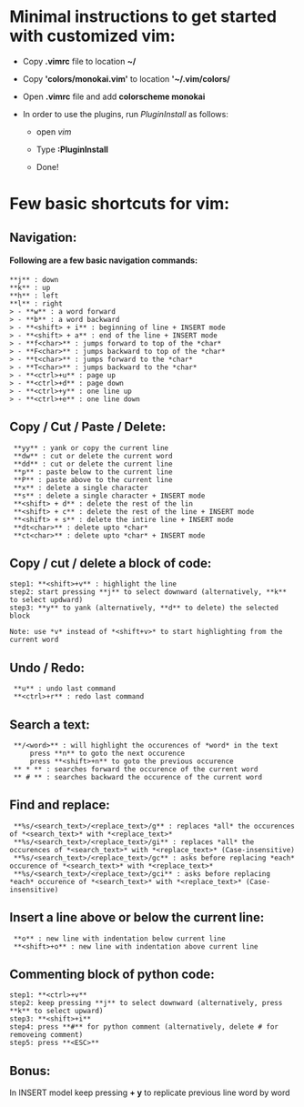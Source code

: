 # Minimal instructions to get started with customized vim:

- Copy **.vimrc** file to location **~/**

- Copy **'colors/monokai.vim'** to location **'~/.vim/colors/**

- Open **.vimrc** file and add **colorscheme monokai**

- In order to use the plugins, run *PluginInstall* as follows:
	
	- open *vim*
	
	- Type **:PluginInstall** 

	- Done!


# Few basic shortcuts for vim:

## Navigation:
#### Following are a few basic navigation commands:

    **j** : down
    **k** : up
    **h** : left
    **l** : right
	> - **w** : a word forward
	> - **b** : a word backward
	> - **<shift> + i** : beginning of line + INSERT mode
	> - **<shift> + a** : end of the line + INSERT mode
	> - **f<char>** : jumps forward to top of the *char* 
	> - **F<char>** : jumps backward to top of the *char* 
	> - **t<char>** : jumps forward to the *char* 
	> - **T<char>** : jumps backward to the *char* 
	> - **<ctrl>+u** : page up 
	> - **<ctrl>+d** : page down
	> - **<ctrl>+y** : one line up
	> - **<ctrl>+e** : one line down


## Copy / Cut / Paste / Delete:

	 **yy** : yank or copy the current line
	 **dw** : cut or delete the current word
	 **dd** : cut or delete the current line
	 **p** : paste below to the current line
	 **P** : paste above to the current line
	 **x** : delete a single character
	 **s** : delete a single character + INSERT mode
	 **<shift> + d** : delete the rest of the lin
	 **<shift> + c** : delete the rest of the line + INSERT mode
	 **<shift> + s** : delete the intire line + INSERT mode
	 **dt<char>** : delete upto *char*
	 **ct<char>** : delete upto *char* + INSERT mode


## Copy / cut / delete a block of code:

	step1: **<shift>+v** : highlight the line
	step2: start pressing **j** to select downward (alternatively, **k** to select updward)
	step3: **y** to yank (alternatively, **d** to delete) the selected block
	
	Note: use *v* instead of *<shift+v>* to start highlighting from the current word


## Undo / Redo:

	 **u** : undo last command
	 **<ctrl>+r** : redo last command


## Search a text:
	 **/<word>** : will highlight the occurences of *word* in the text
		 press **n** to goto the next occurence
		 press **<shift>+n** to goto the previous occurence
	 ** * ** : searches forward the occurence of the current word	
	 ** # ** : searches backward the occurence of the current word	


## Find and replace:

	 **%s/<search_text>/<replace_text>/g** : replaces *all* the occurences of *<search_text>* with *<replace_text>*
	 **%s/<search_text>/<replace_text>/gi** : replaces *all* the occurences of *<search_text>* with *<replace_text>* (Case-insensitive)
	 **%s/<search_text>/<replace_text>/gc** : asks before replacing *each* occurence of *<search_text>* with *<replace_text>*
	 **%s/<search_text>/<replace_text>/gci** : asks before replacing *each* occurence of *<search_text>* with *<replace_text>* (Case-insensitive)


## Insert a line above or below the current line:

	 **o** : new line with indentation below current line
	 **<shift>+o** : new line with indentation above current line


## Commenting block of python code:
	step1: **<ctrl>+v**
	step2: keep pressing **j** to select downward (alternatively, press **k** to select upward)
	step3: **<shift>+i**
	step4: press **#** for python comment (alternatively, delete # for removeing comment)
	step5: press **<ESC>**	


## Bonus:

In INSERT model keep pressing **<ctrl> + y** to replicate previous line word by word
